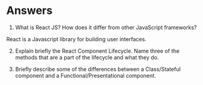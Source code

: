 # Answers

1. What is React JS? How does it differ from other JavaScript frameworks? 

React is a Javascript library for building user interfaces.

2. Explain briefly the React Component Lifecycle. Name three of the methods that are a part of the lifecycle and what they do.


3. Briefly describe some of the differences between a Class/Stateful component and a Functional/Presentational component.

